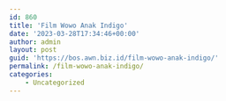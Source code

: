 ```yaml
---
id: 860
title: 'Film Wowo Anak Indigo'
date: '2023-03-28T17:34:46+00:00'
author: admin
layout: post
guid: 'https://bos.awn.biz.id/film-wowo-anak-indigo/'
permalink: /film-wowo-anak-indigo/
categories:
    - Uncategorized
---
```


